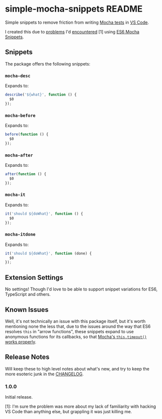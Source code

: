 # simple-mocha-snippets README

Simple snippets to remove friction from writing [Mocha tests](http://mochajs.org) in [VS Code](https://code.visualstudio.com).

I created this due to [problems](https://github.com/spoonscen/es6-mocha-snippets-vs-code/issues/3) I'd [encountered](https://github.com/spoonscen/es6-mocha-snippets-vs-code/issues/4)  [1] using [ES6 Mocha Snippets](https://marketplace.visualstudio.com/items?itemName=spoonscen.es6-mocha-snippets).


## Snippets

The package offers the following snippets:


### `mocha-desc`

Expands to:

```js
describe('${what}', function () {
  $0
});
```


### `mocha-before`

Expands to:

```js
before(function () {
  $0
});
```


### `mocha-after`

Expands to:

```js
after(function () {
  $0
});
```


### `mocha-it`

Expands to:

```js
it('should ${doWhat}', function () {
  $0
});
```


### `mocha-itdone`

Expands to:

```js
it('should ${doWhat}', function (done) {
  $0
});
```


## Extension Settings

No settings!  Though I'd love to be able to support snippet variations for ES6,
TypeScript and others.


## Known Issues

Well, it's not technically an issue with this package itself, but it's worth
mentioning none the less that, due to the issues around the way that ES6
resolves `this` in "arrow functions", these snippets expand to use anonymous
functions for its callbacks, so that
[Mocha's `this.timeout()` works properly](http://mochajs.org/#arrow-functions).


## Release Notes

Will keep these to high level notes about what's new, and try to keep the more esoteric junk in the [CHANGELOG](./CHANGELOG.md).


### 1.0.0

Initial release.


[1]: I'm sure the problem was more about my lack of familiarity with hacking VS Code than anything else, but grappling it was just killing me.
